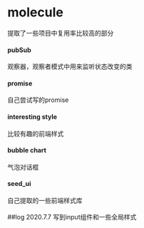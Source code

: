 molecule
==========
提取了一些项目中复用率比较高的部分
#### pubSub
观察器，观察者模式中用来监听状态改变的类
#### promise
自己尝试写的promise
#### interesting style
比较有趣的前端样式
#### bubble chart
气泡对话框
#### seed_ui
自己提取的一些前端样式库<br>
<br>
##log
2020.7.7 写到input组件和一些全局样式